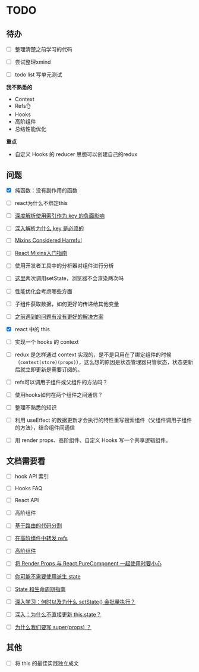# TODO

## 待办
- [ ] 整理清楚之前学习的代码
- [ ] 尝试整理xmind
- [ ] todo list 写单元测试


**我不熟悉的**
- Context
- Refs👌
- Hooks
- 高阶组件
- 总结性能优化
  
**重点**
- 自定义 Hooks 的 reducer 思想可以创建自己的redux

## 问题
- [x] 纯函数：没有副作用的函数
- [ ] react为什么不绑定this
- [ ] [深度解析使用索引作为 key 的负面影响](https://medium.com/@robinpokorny/index-as-a-key-is-an-anti-pattern-e0349aece318)
- [ ] [深入解析为什么 key 是必须的](https://zh-hans.reactjs.org/docs/reconciliation.html#recursing-on-children)
- [ ] [Mixins Considered Harmful](https://zh-hans.reactjs.org/blog/2016/07/13/mixins-considered-harmful.html)
- [ ] [React Mixins入门指南](https://juejin.cn/post/6844903471162851342)
- [ ] 使用开发者工具中的分析器对组件进行分析
- [ ] [这里](https://zh-hans.reactjs.org/docs/react-component.html#componentdidmount)两次调用setState，浏览器不会渲染两次吗
- [ ] 性能优化会考虑哪些方面
- [ ] 子组件获取数据，如何更好的传递给其他变量
- [ ] [之前遇到的问题有没有更好的解决方案](https://wind8866.github.io/null/)
- [x] react 中的 this
- [ ] 实现一个 hooks 的 context
- [ ] redux 是怎样通过 context 实现的，是不是只用在了绑定组件的时候（`context(store)(props)`），这么想的原因是状态管理器只管状态，状态更新后就立即更新是需要订阅的。
- [ ] refs可以调用子组件或父组件的方法吗？
- [ ] 使用hooks如何在两个组件之间通信？
- [ ] 整理不熟悉的知识
- [ ] 利用 useEffect 的数据更新才会执行的特性重写搜索组件（父组件调用子组件的方法），结合组件间通信
- [ ] 用 render props、高阶组件、自定义 Hooks 写一个共享逻辑组件。



## 文档需要看
- [ ] hook API 索引
- [ ] Hooks FAQ
- [ ] React API
- [ ] 高阶组件

- [ ] [基于路由的代码分割](https://zh-hans.reactjs.org/docs/code-splitting.html#error-boundaries)
- [ ] [在高阶组件中转发 refs](https://zh-hans.reactjs.org/docs/forwarding-refs.html)
- [ ] [高阶组件](https://zh-hans.reactjs.org/docs/higher-order-components.html#use-hocs-for-crossing-cutting-concerns)
- [ ] [将 Render Props 与 React.PureComponent 一起使用时要小心](https://zh-hans.reactjs.org/docs/render-props.html#be-careful-when-using-render-props-with-reactpurecomponent)
- [ ] [你可能不需要使用派生 state](https://zh-hans.reactjs.org/blog/2018/06/07/you-probably-dont-need-derived-state.html)
- [ ] [State 和生命周期指南](https://zh-hans.reactjs.org/docs/state-and-lifecycle.html)
- [ ] [深入学习：何时以及为什么 setState() 会批量执行？](https://stackoverflow.com/a/48610973/458193)
- [ ] [深入：为什么不直接更新 this.state？](https://github.com/facebook/react/issues/11527#issuecomment-360199710)
- [ ] [为什么我们要写 super(props) ？](https://overreacted.io/zh-hans/why-do-we-write-super-props/)


## 其他
- [ ] 将 this 的最佳实践独立成文